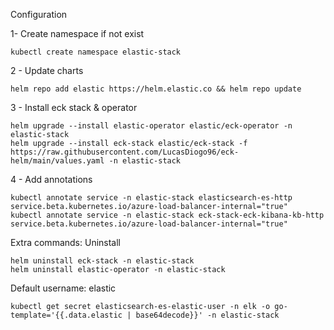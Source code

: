 
Configuration

1- Create namespace if not exist
```
kubectl create namespace elastic-stack
```
2 - Update charts
```
helm repo add elastic https://helm.elastic.co && helm repo update
```
3 - Install eck stack & operator
```
helm upgrade --install elastic-operator elastic/eck-operator -n elastic-stack
helm upgrade --install eck-stack elastic/eck-stack -f https://raw.githubusercontent.com/LucasDiogo96/eck-helm/main/values.yaml -n elastic-stack
```
4 - Add annotations
```
kubectl annotate service -n elastic-stack elasticsearch-es-http service.beta.kubernetes.io/azure-load-balancer-internal="true"
kubectl annotate service -n elastic-stack eck-stack-eck-kibana-kb-http service.beta.kubernetes.io/azure-load-balancer-internal="true"
```

Extra commands: Uninstall

```
helm uninstall eck-stack -n elastic-stack
helm uninstall elastic-operator -n elastic-stack
```


Default username: elastic

```
kubectl get secret elasticsearch-es-elastic-user -n elk -o go-template='{{.data.elastic | base64decode}}' -n elastic-stack
```
